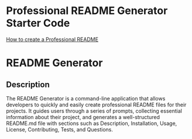 # Professional README Generator Starter Code

[How to create a Professional README](https://coding-boot-camp.github.io/full-stack/github/professional-readme-guide)

# README Generator

## Description

The README Generator is a command-line application that allows developers to quickly and easily create professional README files for their projects. It guides users through a series of prompts, collecting essential information about their project, and generates a well-structured README.md file with sections such as Description, Installation, Usage, License, Contributing, Tests, and Questions.
